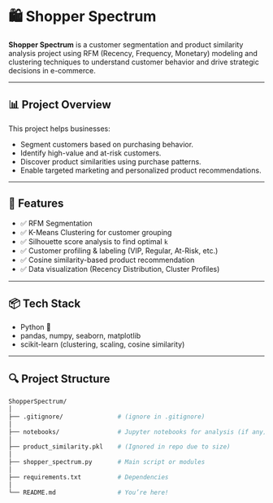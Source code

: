 # 🛍️ Shopper Spectrum

**Shopper Spectrum** is a customer segmentation and product similarity analysis project using RFM (Recency, Frequency, Monetary) modeling and clustering techniques to understand customer behavior and drive strategic decisions in e-commerce.

---

## 📊 Project Overview

This project helps businesses:
- Segment customers based on purchasing behavior.
- Identify high-value and at-risk customers.
- Discover product similarities using purchase patterns.
- Enable targeted marketing and personalized product recommendations.

---

## 📁 Features

- ✅ RFM Segmentation
- ✅ K-Means Clustering for customer grouping
- ✅ Silhouette score analysis to find optimal `k`
- ✅ Customer profiling & labeling (VIP, Regular, At-Risk, etc.)
- ✅ Cosine similarity-based product recommendation
- ✅ Data visualization (Recency Distribution, Cluster Profiles)

---

## 📦 Tech Stack

- Python 🐍
- pandas, numpy, seaborn, matplotlib
- scikit-learn (clustering, scaling, cosine similarity)

---

## 🔍 Project Structure

```bash
ShopperSpectrum/
│
├── .gitignore/               # (ignore in .gitignore)
│
├── notebooks/                # Jupyter notebooks for analysis (if any)
│
├── product_similarity.pkl    # (Ignored in repo due to size)
│
├── shopper_spectrum.py       # Main script or modules
│
├── requirements.txt          # Dependencies
│
└── README.md                 # You’re here!
